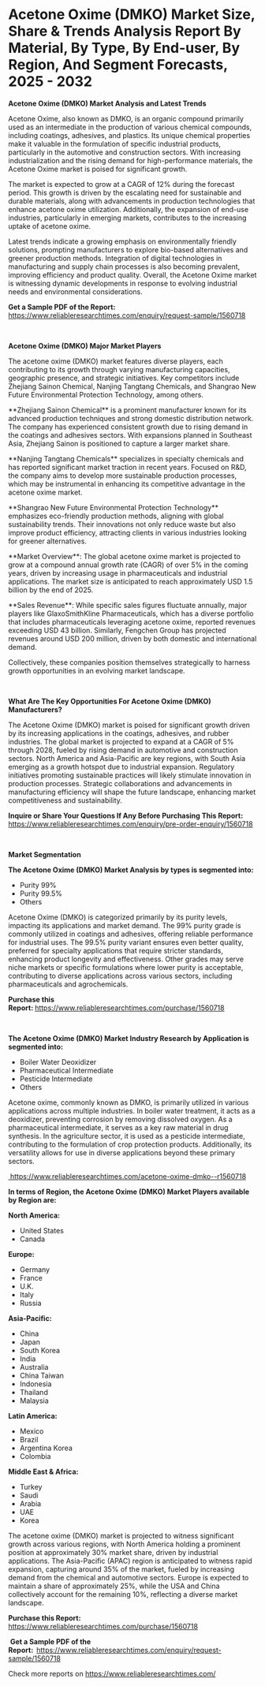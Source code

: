 <p><h1>Acetone Oxime (DMKO) Market Size, Share & Trends Analysis Report By Material, By Type, By End-user, By Region, And Segment Forecasts, 2025 - 2032</h1></p><p><strong>Acetone Oxime (DMKO) Market Analysis and Latest Trends</strong></p>
<p><p>Acetone Oxime, also known as DMKO, is an organic compound primarily used as an intermediate in the production of various chemical compounds, including coatings, adhesives, and plastics. Its unique chemical properties make it valuable in the formulation of specific industrial products, particularly in the automotive and construction sectors. With increasing industrialization and the rising demand for high-performance materials, the Acetone Oxime market is poised for significant growth.</p><p>The market is expected to grow at a CAGR of 12% during the forecast period. This growth is driven by the escalating need for sustainable and durable materials, along with advancements in production technologies that enhance acetone oxime utilization. Additionally, the expansion of end-use industries, particularly in emerging markets, contributes to the increasing uptake of acetone oxime. </p><p>Latest trends indicate a growing emphasis on environmentally friendly solutions, prompting manufacturers to explore bio-based alternatives and greener production methods. Integration of digital technologies in manufacturing and supply chain processes is also becoming prevalent, improving efficiency and product quality. Overall, the Acetone Oxime market is witnessing dynamic developments in response to evolving industrial needs and environmental considerations.</p></p>
<p><strong>Get a Sample PDF of the Report:&nbsp;</strong> <a href="https://www.reliableresearchtimes.com/enquiry/request-sample/1560718?utm_campaign=2198&utm_medium=2&utm_source=Github&utm_content=ia&utm_term=01022025&utm_id=acetone-oxime-dmko">https://www.reliableresearchtimes.com/enquiry/request-sample/1560718</a></p>
<p>&nbsp;</p>
<p><strong>Acetone Oxime (DMKO) Major Market Players</strong></p>
<p><p>The acetone oxime (DMKO) market features diverse players, each contributing to its growth through varying manufacturing capacities, geographic presence, and strategic initiatives. Key competitors include Zhejiang Sainon Chemical, Nanjing Tangtang Chemicals, and Shangrao New Future Environmental Protection Technology, among others.</p><p>**Zhejiang Sainon Chemical** is a prominent manufacturer known for its advanced production techniques and strong domestic distribution network. The company has experienced consistent growth due to rising demand in the coatings and adhesives sectors. With expansions planned in Southeast Asia, Zhejiang Sainon is positioned to capture a larger market share.</p><p>**Nanjing Tangtang Chemicals** specializes in specialty chemicals and has reported significant market traction in recent years. Focused on R&D, the company aims to develop more sustainable production processes, which may be instrumental in enhancing its competitive advantage in the acetone oxime market.</p><p>**Shangrao New Future Environmental Protection Technology** emphasizes eco-friendly production methods, aligning with global sustainability trends. Their innovations not only reduce waste but also improve product efficiency, attracting clients in various industries looking for greener alternatives.</p><p>**Market Overview**: The global acetone oxime market is projected to grow at a compound annual growth rate (CAGR) of over 5% in the coming years, driven by increasing usage in pharmaceuticals and industrial applications. The market size is anticipated to reach approximately USD 1.5 billion by the end of 2025.</p><p>**Sales Revenue**: While specific sales figures fluctuate annually, major players like GlaxoSmithKline Pharmaceuticals, which has a diverse portfolio that includes pharmaceuticals leveraging acetone oxime, reported revenues exceeding USD 43 billion. Similarly, Fengchen Group has projected revenues around USD 200 million, driven by both domestic and international demand.</p><p>Collectively, these companies position themselves strategically to harness growth opportunities in an evolving market landscape.</p></p>
<p>&nbsp;</p>
<p><strong>What Are The Key Opportunities For Acetone Oxime (DMKO) Manufacturers?</strong></p>
<p><p>The Acetone Oxime (DMKO) market is poised for significant growth driven by its increasing applications in the coatings, adhesives, and rubber industries. The global market is projected to expand at a CAGR of 5% through 2028, fueled by rising demand in automotive and construction sectors. North America and Asia-Pacific are key regions, with South Asia emerging as a growth hotspot due to industrial expansion. Regulatory initiatives promoting sustainable practices will likely stimulate innovation in production processes. Strategic collaborations and advancements in manufacturing efficiency will shape the future landscape, enhancing market competitiveness and sustainability.</p></p>
<p><strong>Inquire or Share Your Questions If Any Before Purchasing This Report:</strong> <a href="https://www.reliableresearchtimes.com/enquiry/pre-order-enquiry/1560718?utm_campaign=2198&utm_medium=2&utm_source=Github&utm_content=ia&utm_term=01022025&utm_id=acetone-oxime-dmko">https://www.reliableresearchtimes.com/enquiry/pre-order-enquiry/1560718</a></p>
<p>&nbsp;</p>
<p><strong>Market Segmentation</strong></p>
<p><strong>The Acetone Oxime (DMKO) Market Analysis by types is segmented into:</strong></p>
<p><ul><li>Purity 99%</li><li>Purity 99.5%</li><li>Others</li></ul></p>
<p><p>Acetone Oxime (DMKO) is categorized primarily by its purity levels, impacting its applications and market demand. The 99% purity grade is commonly utilized in coatings and adhesives, offering reliable performance for industrial uses. The 99.5% purity variant ensures even better quality, preferred for specialty applications that require stricter standards, enhancing product longevity and effectiveness. Other grades may serve niche markets or specific formulations where lower purity is acceptable, contributing to diverse applications across various sectors, including pharmaceuticals and agrochemicals.</p></p>
<p><strong>Purchase this Report:&nbsp;</strong><a href="https://www.reliableresearchtimes.com/purchase/1560718?utm_campaign=2198&utm_medium=2&utm_source=Github&utm_content=ia&utm_term=01022025&utm_id=acetone-oxime-dmko">https://www.reliableresearchtimes.com/purchase/1560718</a></p>
<p>&nbsp;</p>
<p><strong>The Acetone Oxime (DMKO) Market Industry Research by Application is segmented into:</strong></p>
<p><ul><li>Boiler Water Deoxidizer</li><li>Pharmaceutical Intermediate</li><li>Pesticide Intermediate</li><li>Others</li></ul></p>
<p><p>Acetone oxime, commonly known as DMKO, is primarily utilized in various applications across multiple industries. In boiler water treatment, it acts as a deoxidizer, preventing corrosion by removing dissolved oxygen. As a pharmaceutical intermediate, it serves as a key raw material in drug synthesis. In the agriculture sector, it is used as a pesticide intermediate, contributing to the formulation of crop protection products. Additionally, its versatility allows for use in diverse applications beyond these primary sectors.</p></p>
<p><a href="https://www.reliableresearchtimes.com/acetone-oxime-dmko--r1560718?utm_campaign=2198&utm_medium=2&utm_source=Github&utm_content=ia&utm_term=01022025&utm_id=acetone-oxime-dmko">&nbsp;https://www.reliableresearchtimes.com/acetone-oxime-dmko--r1560718</a></p>
<p><strong>In terms of Region, the Acetone Oxime (DMKO) Market Players available by Region are:</strong></p>
<p>
    <p> <strong> North America: </strong>
        <ul>
            <li>United States</li>
            <li>Canada</li>
        </ul>
        </p> 
    <p> <strong> Europe: </strong>
        <ul>
            <li>Germany</li>
            <li>France</li>
            <li>U.K.</li>
            <li>Italy</li>
            <li>Russia</li>
        </ul>
        </p> 
    <p> <strong> Asia-Pacific: </strong>
        <ul>
            <li>China</li>
            <li>Japan</li>
            <li>South Korea</li>
            <li>India</li>
            <li>Australia</li>
            <li>China Taiwan</li>
            <li>Indonesia</li>
            <li>Thailand</li>
            <li>Malaysia</li>
        </ul>
        </p> 
    <p> <strong> Latin America: </strong>
        <ul>
            <li>Mexico</li>
            <li>Brazil</li>
            <li>Argentina Korea</li>
            <li>Colombia</li>
        </ul>
        </p> 
    <p> <strong> Middle East & Africa: </strong>
        <ul>
            <li>Turkey</li>
            <li>Saudi</li>
            <li>Arabia</li>
            <li>UAE</li>
            <li>Korea</li>
        </ul>
    </p>
    </p>
<p><p>The acetone oxime (DMKO) market is projected to witness significant growth across various regions, with North America holding a prominent position at approximately 30% market share, driven by industrial applications. The Asia-Pacific (APAC) region is anticipated to witness rapid expansion, capturing around 35% of the market, fueled by increasing demand from the chemical and automotive sectors. Europe is expected to maintain a share of approximately 25%, while the USA and China collectively account for the remaining 10%, reflecting a diverse market landscape.</p></p>
<p><strong>Purchase this Report: </strong><a href="https://www.reliableresearchtimes.com/purchase/1560718?utm_campaign=2198&utm_medium=2&utm_source=Github&utm_content=ia&utm_term=01022025&utm_id=acetone-oxime-dmko">https://www.reliableresearchtimes.com/purchase/1560718</a></p>
<p>&nbsp;<strong>Get a Sample PDF of the Report:&nbsp;&nbsp;</strong><a href="https://www.reliableresearchtimes.com/enquiry/request-sample/1560718?utm_campaign=2198&utm_medium=2&utm_source=Github&utm_content=ia&utm_term=01022025&utm_id=acetone-oxime-dmko">https://www.reliableresearchtimes.com/enquiry/request-sample/1560718</a></p>
<p><strong></strong></p>
<p>Check more reports on <a href="https://www.reliableresearchtimes.com/?utm_campaign=2198&utm_medium=2&utm_source=Github&utm_content=ia&utm_term=01022025&utm_id=acetone-oxime-dmko">https://www.reliableresearchtimes.com/</a></p>